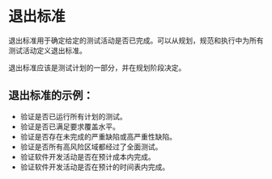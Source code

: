 # 退出标准

退出标准用于确定给定的测试活动是否已完成。可以从规划，规范和执行中为所有测试活动定义退出标准。

退出标准应该是测试计划的一部分，并在规划阶段决定。

## 退出标准的示例：

* 验证是否已运行所有计划的测试。
* 验证是否已满足要求覆盖水平。
* 验证是否存在未完成的严重缺陷或高严重性缺陷。
* 验证是否所有高风险区域都经过了全面测试。
* 验证软件开发活动是否在预计成本内完成。
* 验证软件开发活动是否在预计的时间表内完成。
